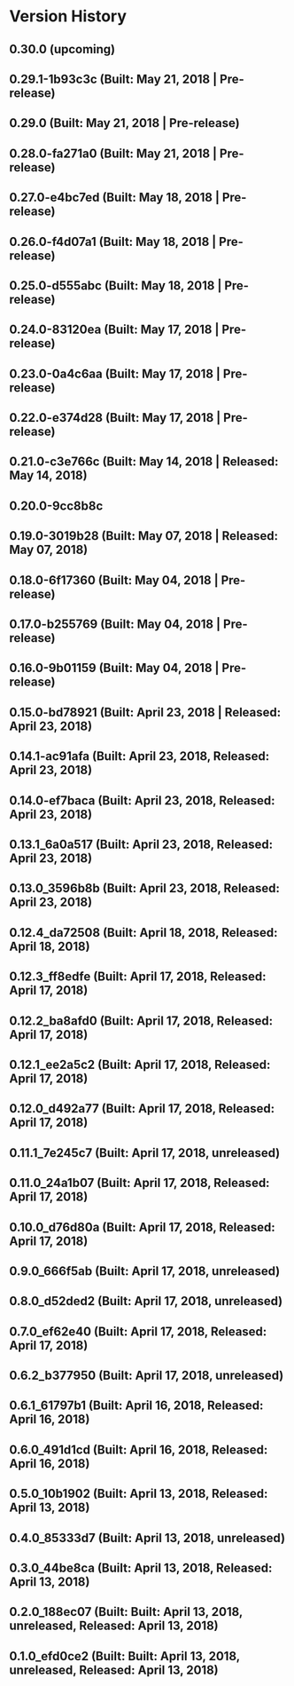 # Version History


## 0.30.0 (upcoming)

## 0.29.1-1b93c3c (Built: May 21, 2018 | Pre-release)

## 0.29.0 (Built: May 21, 2018 | Pre-release)

## 0.28.0-fa271a0 (Built: May 21, 2018 | Pre-release)

## 0.27.0-e4bc7ed (Built: May 18, 2018 | Pre-release)

## 0.26.0-f4d07a1 (Built: May 18, 2018 | Pre-release)

## 0.25.0-d555abc (Built: May 18, 2018 | Pre-release)

## 0.24.0-83120ea (Built: May 17, 2018 | Pre-release)

## 0.23.0-0a4c6aa (Built: May 17, 2018 | Pre-release)

## 0.22.0-e374d28 (Built: May 17, 2018 | Pre-release)

## 0.21.0-c3e766c (Built: May 14, 2018 | Released: May 14, 2018)

## 0.20.0-9cc8b8c

## 0.19.0-3019b28 (Built: May 07, 2018 | Released: May 07, 2018)

## 0.18.0-6f17360 (Built: May 04, 2018 | Pre-release)

## 0.17.0-b255769 (Built: May 04, 2018 | Pre-release)

## 0.16.0-9b01159 (Built: May 04, 2018 | Pre-release)

## 0.15.0-bd78921 (Built: April 23, 2018 | Released: April 23, 2018)

## 0.14.1-ac91afa (Built: April 23, 2018, Released: April 23, 2018)

## 0.14.0-ef7baca (Built: April 23, 2018, Released: April 23, 2018)

## 0.13.1_6a0a517 (Built: April 23, 2018, Released: April 23, 2018)

## 0.13.0_3596b8b (Built: April 23, 2018, Released: April 23, 2018)

## 0.12.4_da72508 (Built: April 18, 2018, Released: April 18, 2018)

## 0.12.3_ff8edfe (Built: April 17, 2018, Released: April 17, 2018)

## 0.12.2_ba8afd0 (Built: April 17, 2018, Released: April 17, 2018)

## 0.12.1_ee2a5c2 (Built: April 17, 2018, Released: April 17, 2018)

## 0.12.0_d492a77 (Built: April 17, 2018, Released: April 17, 2018)

## 0.11.1_7e245c7 (Built: April 17, 2018, unreleased)

## 0.11.0_24a1b07 (Built: April 17, 2018, Released: April 17, 2018)

## 0.10.0_d76d80a (Built: April 17, 2018, Released: April 17, 2018)

## 0.9.0_666f5ab (Built: April 17, 2018, unreleased)

## 0.8.0_d52ded2 (Built: April 17, 2018, unreleased)

## 0.7.0_ef62e40 (Built: April 17, 2018, Released: April 17, 2018)

## 0.6.2_b377950 (Built: April 17, 2018, unreleased)

## 0.6.1_61797b1 (Built: April 16, 2018, Released: April 16, 2018)

## 0.6.0_491d1cd (Built: April 16, 2018, Released: April 16, 2018)

## 0.5.0_10b1902 (Built: April 13, 2018, Released: April 13, 2018)

## 0.4.0_85333d7 (Built: April 13, 2018, unreleased)

## 0.3.0_44be8ca (Built: April 13, 2018, Released: April 13, 2018)

## 0.2.0_188ec07 (Built: Built: April 13, 2018, unreleased, Released: April 13, 2018)

## 0.1.0_efd0ce2 (Built: Built: April 13, 2018, unreleased, Released: April 13, 2018)

